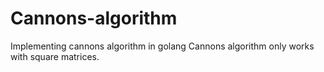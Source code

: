 # Cannons-algorithm
Implementing cannons algorithm in golang
Cannons algorithm only works with square matrices.
